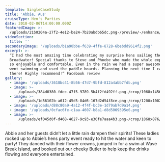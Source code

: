 ```yaml
---
template: SingleCaseStudy
title: 'Abbie, Aus'
cruiseType: Hen's Parties
date: 2018-02-06T14:00:00.000Z
featuredImage: >-
  /uploads/21b0204a-27f2-4e12-be24-7b20abdb65dc.png-/preview/-/enhance/7/
videoSection:
  title: ''
secondaryImage: '/uploads/b1a90bbe-f639-4ffe-8728-6bebdd9614f2.png'
excerpt: >-
  “I had the most amazing time celebrating my surprise hens sailing the
  Broadwater! Special thanks to Steve and Phoebe who made the whole experience
  so enjoyable and comfortable. Even in the rain we had a super awesome time,
  went swimming and used the paddle boards. Planning the next time I can get on
  there! Highly recommend!” Facebook review 
gallery:
  - image: '/uploads/3618bc41-8b56-47d7-9bfd-812a4abb7fdb.png'
  - image: >-
      /uploads/384d0380-fdec-47f5-9789-5b4f2fd492ff.png-/crop/1068x1456/0,0/-/preview/
  - image: >-
      /uploads/1d56102b-a612-45d5-84d6-167d2d54f8ce.png-/crop/1200x1002/0,319/-/preview/
  - image: '/uploads/d88c80a9-4a12-4f4f-bc3e-1d79ab7d9a14.png'
  - image: '/uploads/0cfac6fe-c1aa-4607-b8a1-d8d5069395e6.png'
  - image: >-
      /uploads/ef045d0f-d468-4627-9c93-e30fe7aaa4b3.png-/crop/1068x876/0,724/-/preview/
---
```

Abbie and her guests didn’t let a little rain dampen their spirits! These ladies rocked up to Abbie’s hens party event ready to hit the water and keen to party! They danced with their flower crowns, jumped in for a swim at Wave Break Island, and booked out our cheeky Butler to help keep the drinks flowing and everyone entertained.
